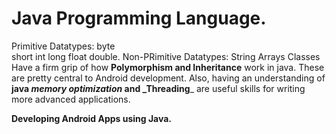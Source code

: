 # Java Programming Language.
 Primitive Datatypes:
    byte <br>
    short
    int
    long
    float
    double.
Non-PRimitive Datatypes:
    String
    Arrays
    Classes
 Have a firm grip of how **Polymorphism and Inheritance** work in java. These are pretty central to Android development. Also, having an understanding of **java _memory optimization_ and _Threading**_ are useful skills for writing more advanced applications. <br>

 **Developing Android Apps using Java.** <br>
 
